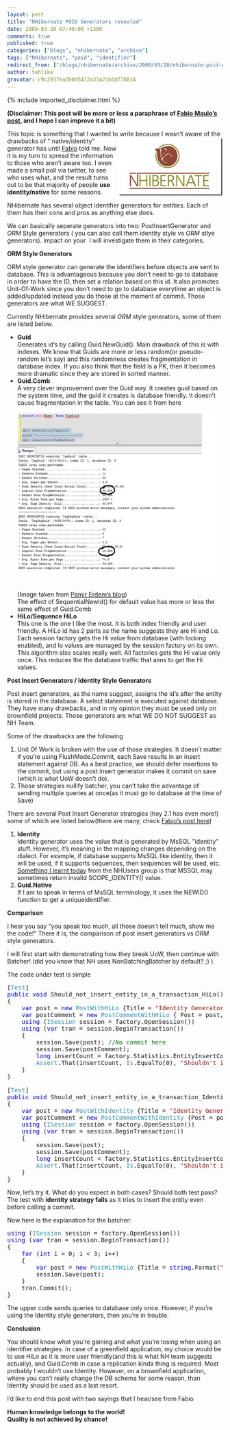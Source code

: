 ```yaml
---
layout: post
title: "NHibernate POID Generators revealed"
date: 2009-03-20 07:49:00 +1300
comments: true
published: true
categories: ["blogs", "nhibernate", "archive"]
tags: ["NHibernate", "poid", "identifier"]
redirect_from: ["/blogs/nhibernate/archive/2009/03/20/nhibernate-poid-generators-revealed.aspx/", "/blogs/nhibernate/archive/2009/03/20/nhibernate-poid-generators-revealed.html"]
author: tehlike
gravatar: c9c2937ea2b0d5472a33a23b5df78814
---
```

{% include imported_disclaimer.html %}

<p><b>(Disclaimer: This post will be more or less a paraphrase of <a href="http://fabiomaulo.blogspot.com/2009/02/nh210-generators-behavior-explained.html" target="_blank">Fabio Maulo&rsquo;s post</a>, and I hope I can improve it a bit)</b></p>
<p>This topic is something that I wanted to write because I wasn&rsquo;t aware of the drawbacks of &ldquo; native/identity<a href="http://nhforge.org"><img title="image" style="border-top-width: 0px; display: inline; border-left-width: 0px; border-bottom-width: 0px; margin-left: 0px; margin-right: 0px; border-right-width: 0px" alt="image" src="/images/posts/2009/03/20/image8_5F00_3AC8A74C.png" align="right" border="0" width="244" height="137" /></a>&rdquo; generator has unt<a href="http://fabiomaulo.blogspot.com" target="_blank"></a>il <a href="http://fabiomaulo.blogspot.com" target="_blank">Fabio</a> told me. Now it is my turn to spread the information to those who aren&rsquo;t aware too. I even made a small poll via twitter, to see who uses what, and the result turns out to be that majority of people <b>use identity/native </b>for some reasons.</p>
<p>NHibernate has several object identifier generators for entities. Each of them has their cons and pros as anything else does. </p>
<p>We can basically seperate generators into two: PostInsertGenerator and <em>ORM</em> Style generators ( you can also call them identity style vs <em>ORM</em> stlye generators). impact on your&nbsp; I will investigate them in their categories.</p>
<p><b>ORM Style Generators</b>&nbsp; </p>
<p>ORM style generator can generate the identifiers before objects are sent to database. This is advantageous because you don&rsquo;t need to go to database in order to have the ID, then set a relation based on this id. It also promotes Unit-Of-Work since you don&rsquo;t need to go to database everytime an object is added/updated instead you do those at the moment of commit. Those generators are what WE SUGGEST.</p>
<p>Currently NHibernate provides several <em>ORM</em> style generators, some of them are listed below.</p>
<ul>
<li><b>Guid        <br /></b>Generates id&rsquo;s by calling Guid.NewGuid(). Main drawback of this is with indexes. We know that Guids are more or less random(or pseudo-random let&rsquo;s say) and this randomness creates fragmentation in database index. If you also think that the field is a PK, then it becomes more dramatic since they are stored in sorted manner.       </li>
<li><b>Guid.Comb        <br /></b>A very clever improvement over the Guid way. It creates guid based on the system time, and the guid it creates is database friendly. It doesn&rsquo;t cause fragmentation in the table. You can see it from here       <br />      <br /><img title="I wonder if anybody reads the ALT of images?" style="border-top-width: 0px; display: inline; border-left-width: 0px; border-bottom-width: 0px; border-right-width: 0px" alt="I wonder if anybody reads the ALT of images?" src="/images/posts/2009/03/20/image_5F00_2A6D2F93.png" border="0" width="562" height="394" />&nbsp; <br />(Image taken from <a href="http://pamirerdem.blogspot.com/" target="_blank">Pamir Erdem&rsquo;s blog</a>)       <br />The effect of SequentialNewId() for default value has more or less the same effect of Guid.Comb       </li>
<li><b>HiLo/Sequence HiLo</b>       <br />This one is the one I like the most. It is both index friendly and user friendly. A HiLo id has 2 parts as the name suggests they are Hi and Lo. Each session factory gets the Hi value from database (with locking enabled), and lo values are managed by the session factory on its own. This algorithm also scales really well. All factories gets the Hi value only once. This reduces the the database traffic that aims to get the Hi values. </li>
</ul>
<p><b>Post Insert Generators / Identity Style Generators</b></p>
<p>Post insert generators, as the name suggest, assigns the id&rsquo;s after the entity is stored in the database. A select statement is executed against database. They have many drawbacks, and in my opinion they must be used only on brownfield projects. Those generators are what WE DO NOT SUGGEST as NH Team.</p>
<p>Some of the drawbacks are the following</p>
<ol>
<li>Unit Of Work is broken with the use of those strategies. It doesn&rsquo;t matter if you&rsquo;re using FlushMode.Commit, each Save results in an insert statement against DB. As a best practice, we should defer insertions to the commit, but using a post insert generator makes it commit on save (which is what UoW doesn&rsquo;t do). </li>
<li>Those strategies nullify batcher, you can&rsquo;t take the advantage of sending multiple queries at once(as it must go to database at the time of Save) </li>
</ol>
<p>There are several Post Insert Generator strategies (hey 2.1 has even more!) some of which are listed below(there are many, check <a href="http://fabiomaulo.blogspot.com/2009/02/nh210-new-generators.html" target="_blank">Fabio&rsquo;s post here</a>)</p>
<ol>
<li><b>Identity        <br /></b>Identity generator uses the value that is generated by MsSQL "identity&rdquo; stuff. However, it&rsquo;s meaning in the mapping changes depending on the dialect. For example, if database supports MsSQL like identity, then it will be used, if it supports sequences, then sequences will be used, etc. <a href="https://connect.microsoft.com/SQLServer/feedback/ViewFeedback.aspx?FeedbackID=328811" target="_blank">Something I learnt today</a> from the NHUsers group is that MSSQL may sometimes return invalid SCOPE_IDENTITY() value.       </li>
<li><b>Guid.Native        <br /></b>If I am to speak in terms of MsSQL terminology, it uses the NEWID() function to get a uniqueidentifier. </li>
</ol>
<p><b>Comparison</b></p>
<p>I hear you say &ldquo;you speak too much, all those doesn&rsquo;t tell much, show me the code!&rdquo; There it is, the comparison of post insert generators vs <em>ORM</em> style generators.</p>
<p>I will first start with demonstrating how they break UoW, then continue with Batcher! (did you know that NH uses NonBatchingBatcher by default? ;) )</p>
<p>The code under test is simple</p>
<pre class="code">[<span style="color: #2b91af">Test</span>]<br /><span style="color: blue">public void </span>Should_not_insert_entity_in_a_transaction_HiLo()<br />{<br />    <span style="color: blue">var </span>post = <span style="color: blue">new </span><span style="color: #2b91af">PostWithHiLo </span>{Title = <span style="color: #a31515">"Identity Generators Revealed"</span>};<br />    <span style="color: blue">var </span>postComment = <span style="color: blue">new </span><span style="color: #2b91af">PostCommentWithHiLo </span>{ Post = post, Comment = <span style="color: #a31515">"Comment" </span>};<br />    <span style="color: blue">using </span>(<span style="color: #2b91af">ISession </span>session = factory.OpenSession())<br />    <span style="color: blue">using </span>(<span style="color: blue">var </span>tran = session.BeginTransaction())<br />    {<br />        session.Save(post); <span style="color: green">//No commit here<br />        </span>session.Save(postComment);<br />        <span style="color: blue">long </span>insertCount = factory.Statistics.EntityInsertCount;<br />        <span style="color: #2b91af">Assert</span>.That(insertCount, <span style="color: #2b91af">Is</span>.EqualTo(0), <span style="color: #a31515">"Shouldn't insert entity in a transaction before commit."</span>);<br />    }<br />}<br /><br />[<span style="color: #2b91af">Test</span>]<br /><span style="color: blue">public void </span>Should_not_insert_entity_in_a_transaction_Identity()<br />{<br />    <span style="color: blue">var </span>post = <span style="color: blue">new </span><span style="color: #2b91af">PostWithIdentity </span>{Title = <span style="color: #a31515">"Identity Generators Revealed"</span>};<br />    <span style="color: blue">var </span>postComment = <span style="color: blue">new </span><span style="color: #2b91af">PostCommentWithIdentity </span>{Post = post, Comment = <span style="color: #a31515">"Comment"</span>};<br />    <span style="color: blue">using </span>(<span style="color: #2b91af">ISession </span>session = factory.OpenSession())<br />    <span style="color: blue">using </span>(<span style="color: blue">var </span>tran = session.BeginTransaction())<br />    {<br />        session.Save(post);<br />        session.Save(postComment);<br />        <span style="color: blue">long </span>insertCount = factory.Statistics.EntityInsertCount;<br />        <span style="color: #2b91af">Assert</span>.That(insertCount, <span style="color: #2b91af">Is</span>.EqualTo(0), <span style="color: #a31515">"Shouldn't insert entity in a transaction before commit."</span>);<br />    }<br />}</pre>
<p>Now, let&rsquo;s try it. What do you expect in both cases? Should both test pass? The test with <b>identity strategy fails</b> as it tries to insert the entity even before calling a commit.</p>
<p>Now here is the explanation for the batcher:</p>
<pre class="code"><span style="color: blue">using </span>(<span style="color: #2b91af">ISession </span>session = factory.OpenSession())<br /><span style="color: blue">using </span>(<span style="color: blue">var </span>tran = session.BeginTransaction())<br />{<br />    <span style="color: blue">for </span>(<span style="color: blue">int </span>i = 0; i &lt; 3; i++)<br />    {<br />        <span style="color: blue">var </span>post = <span style="color: blue">new </span><span style="color: #2b91af">PostWithHiLo </span>{Title = <span style="color: blue">string</span>.Format(<span style="color: #a31515">"Identity Generators Revealed {0}"</span>, i)};<br />        session.Save(post);<br />    }<br />    tran.Commit();<br />}</pre>
<p>The upper code sends queries to database only once. However, if you&rsquo;re using the Identity style generators, then you&rsquo;re in trouble.</p>
<p><b>Conclusion</b></p>
<p>You should know what you&rsquo;re gaining and what you&rsquo;re losing when using an identifier strategies. In case of a greenfield application, my choice would be to use HiLo as it is more user friendly(and this is what NH team suggests actually), and Guid.Comb in case a replication kinda thing is required. Most probably I wouldn&rsquo;t use Identity. However, on a brownfield application, where you can&rsquo;t really change the DB schema for some reason, than Identity should be used as a last resort. </p>
<p>I&rsquo;d like to end this post with two sayings that I hear/see from Fabio</p>
<p><b>Human knowledge belongs to the world! 
    <br />Quality is not achieved by chance!</b></p>
